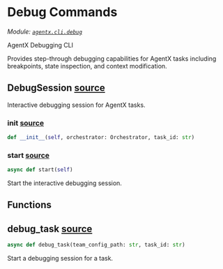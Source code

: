 # Debug Commands

*Module: [`agentx.cli.debug`](https://github.com/dustland/agentx/blob/main/src/agentx/cli/debug.py)*

AgentX Debugging CLI

Provides step-through debugging capabilities for AgentX tasks including
breakpoints, state inspection, and context modification.

## DebugSession <a href="https://github.com/dustland/agentx/blob/main/src/agentx/cli/debug.py#L21" class="source-link" title="View source code">source</a>

Interactive debugging session for AgentX tasks.

### __init__ <a href="https://github.com/dustland/agentx/blob/main/src/agentx/cli/debug.py#L24" class="source-link" title="View source code">source</a>

```python
def __init__(self, orchestrator: Orchestrator, task_id: str)
```
### start <a href="https://github.com/dustland/agentx/blob/main/src/agentx/cli/debug.py#L29" class="source-link" title="View source code">source</a>

```python
async def start(self)
```

Start the interactive debugging session.

## Functions

## debug_task <a href="https://github.com/dustland/agentx/blob/main/src/agentx/cli/debug.py#L309" class="source-link" title="View source code">source</a>

```python
async def debug_task(team_config_path: str, task_id: str)
```

Start a debugging session for a task.
